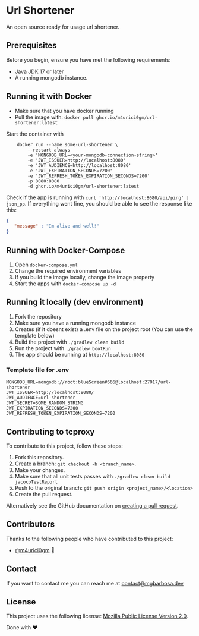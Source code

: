 # Url Shortener

An open source ready for usage url shortener.

## Prerequisites
Before you begin, ensure you have met the following requirements:
- Java JDK 17 or later
- A running mongodb instance.

## Running it with Docker

- Make sure that you have docker running 
- Pull the image with: `docker pull ghcr.io/m4urici0gm/url-shortener:latest`

Start the container with
```
    docker run --name some-url-shortener \
        --restart always
        -e 'MONGODB_URL=<your-mongodb-connection-string>'
        -e 'JWT_ISSUER=http://localhost:8080'
        -e 'JWT_AUDIENCE=http://localhost:8080'
        -e 'JWT_EXPIRATION_SECONDS=7200'
        -e 'JWT_REFRESH_TOKEN_EXPIRATION_SECONDS=7200'
        -p 8080:8080
        -d ghcr.io/m4urici0gm/url-shortener:latest
```
Check if the app is running with `curl 'http://localhost:8080/api/ping' | json_pp`.
If everything went fine, you should be able to see the response like this:
```json
{
   "message" : "Im alive and well!"
}
```

## Running with Docker-Compose
1. Open `docker-compose.yml`
2. Change the required environment variables
3. If you build the image locally, change the image property
4. Start the apps with `docker-compose up -d`

## Running it locally (dev environment)
1. Fork the repository
2. Make sure you have a running mongodb instance
3. Creates (if it doesnt exist) a .env file on the project root (You can use the template below)
4. Build the project with ```./gradlew clean build```
5. Run the project with ```./gradlew bootRun```
6. The app should be running at ```http://localhost:8080```

### Template file for .env
```
MONGODB_URL=mongodb://root:blueScreen#666@localhost:27017/url-shortener
JWT_ISSUER=http://localhost:8080/
JWT_AUDIENCE=url-shortener
JWT_SECRET=SOME_RANDOM_STRING
JWT_EXPIRATION_SECONDS=7200
JWT_REFRESH_TOKEN_EXPIRATION_SECONDS=7200
```

## Contributing to tcproxy
To contribute to this project, follow these steps:

1. Fork this repository.
2. Create a branch: `git checkout -b <branch_name>`.
3. Make your changes.
4. Make sure that all unit tests passes with `./gradlew clean build jacocoTestReport`
5. Push to the original branch: `git push origin <project_name>/<location>`
6. Create the pull request.

Alternatively see the GitHub documentation on [creating a pull request](https://help.github.com/en/github/collaborating-with-issues-and-pull-requests/creating-a-pull-request).

## Contributors

Thanks to the following people who have contributed to this project:

* [@m4urici0gm](https://github.com/m4urici0gm) 📖

## Contact

If you want to contact me you can reach me at contact@mgbarbosa.dev

## License
<!--- If you're not sure which open license to use see https://choosealicense.com/--->

This project uses the following license: [Mozilla Public License Version 2.0](https://github.com/M4urici0GM/url-shortener/blob/main/LICENSE.md).

Done with :heart: